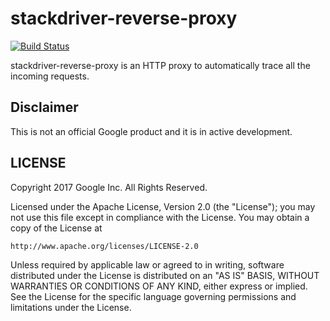 # stackdriver-reverse-proxy

[![Build Status](https://travis-ci.org/GoogleCloudPlatform/stackdriver-reverse-proxy.svg?branch=master)](https://travis-ci.org/GoogleCloudPlatform/stackdriver-reverse-proxy)

stackdriver-reverse-proxy is an HTTP proxy to automatically trace
all the incoming requests.

## Disclaimer

This is not an official Google product and it is in active development.

## LICENSE

Copyright 2017 Google Inc. All Rights Reserved.

Licensed under the Apache License, Version 2.0 (the "License");
you may not use this file except in compliance with the License.
You may obtain a copy of the License at

    http://www.apache.org/licenses/LICENSE-2.0

Unless required by applicable law or agreed to in writing, software
distributed under the License is distributed on an "AS IS" BASIS,
WITHOUT WARRANTIES OR CONDITIONS OF ANY KIND, either express or implied.
See the License for the specific language governing permissions and
limitations under the License.
